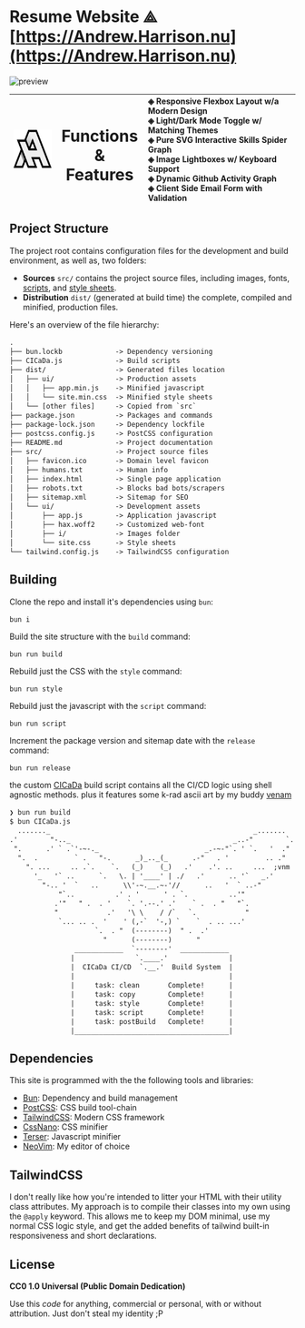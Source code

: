 # Resume Website ⟁ **[https://Andrew.Harrison.nu](https://Andrew.Harrison.nu)**

![preview](https://github.com/user-attachments/assets/27d33918-94f4-49fa-94bb-3358bc4edb6f)

| ![ah logo](https://raw.githubusercontent.com/xero/resume/refs/heads/main/src/ui/i/logo.png) | <h1>Functions<br>&amp; Features</h1> | ◈  Responsive Flexbox Layout w/a Modern Design <br> ◈  Light/Dark Mode Toggle w/ Matching Themes <br> ◈ Pure SVG Interactive Skills Spider Graph <br> ◈  Image Lightboxes w/ Keyboard Support <br> ◈ Dynamic Github Activity Graph <br> ◈ Client Side Email Form with Validation |
|:---:|:---:|:---|

## Project Structure

The project root contains configuration files for the development and build environment, as well as, two folders:

- **Sources** `src/` contains the project source files, including images, fonts, [scripts](src/ui/app.js), and [style sheets](src/ui/site.css).
- **Distribution** `dist/` (generated at build time) the complete, compiled and minified, production files.

Here's an overview of the file hierarchy:
```
.
├── bun.lockb             -> Dependency versioning
├── CICaDa.js             -> Build scripts
├── dist/                 -> Generated files location
│   ├── ui/               -> Production assets
│   │   ├── app.min.js    -> Minified javascript
│   │   └── site.min.css  -> Minified style sheets
│   └── [other files]     -> Copied from `src`
├── package.json          -> Packages and commands
├── package-lock.json     -> Dependency lockfile
├── postcss.config.js     -> PostCSS configuration
├── README.md             -> Project documentation
├── src/                  -> Project source files
│   ├── favicon.ico       -> Domain level favicon
│   ├── humans.txt        -> Human info
│   ├── index.html        -> Single page application
│   ├── robots.txt        -> Blocks bad bots/scrapers
│   ├── sitemap.xml       -> Sitemap for SEO
│   └── ui/               -> Development assets
│       ├── app.js        -> Application javascript
│       ├── hax.woff2     -> Customized web-font
│       ├── i/            -> Images folder
│       └── site.css      -> Style sheets
└── tailwind.config.js    -> TailwindCSS configuration
```

## Building

Clone the repo and install it's dependencies using `bun`:

```
bun i
```

Build the site structure with the `build` command:

```
bun run build
```

Rebuild just the CSS with the `style` command:

```
bun run style
```
Rebuild just the javascript with the `script` command:

```
bun run script
```
Increment the package version and sitemap date with the `release` command:

```
bun run release
```

the custom [CICaDa](CICaDa.js) build script contains all the CI/CD logic using shell agnostic methods.
plus it features some k-rad ascii art by my buddy [venam](https://https://venam.net/blog/asciiart.html)

```
❯ bun run build
$ bun CICaDa.js
  ......._                                                  _.......
.'        "-.._                                        _..-"        `.
 ".      .' ` .`'-~-._                          _.-~-"`. ' `.   '  ."
  ".  .         ` .   "-.      _)_.._(_      .-"   . '         .. ."
    ". ...     .. .`.    `.   (_)    (_)   .'    .'. ..     ...  ;vnm
      '_   '` ..      `.   \. | '____' | ./   .'      .. '`   _.'
        "-.. '  `   ..      \\'-~.__.~-'//      ..   '  ` ..-"
            "`..          .' . '      ' . `.          ..'"
           .'"   " .  . '    `. '.--.' .'    ` .  . "   "`.
           "            .'   '\ \    / /`   `.            "
            `... .. .  '    ' (,-`  '-,) `    `  . .. ...'
                     `.  . "  (--------)  " .  .'
                       "      (--------)      "
                ____________  `--------'  ____________
               |               `.____.'               |
               |  CICaDa CI/CD  `.__.'  Build System  |
               |                                      |
               |     task: clean       Complete!      |
               |     task: copy        Complete!      |
               |     task: style       Complete!      |
               |     task: script      Complete!      |
               |     task: postBuild   Complete!      |
               |______________________________________|
```

## Dependencies

This site is programmed with the the following tools and libraries:

- [Bun](https://bun.sh): Dependency and build management
- [PostCSS](https://postcss.org): CSS build tool-chain
- [TailwindCSS](https://tailwindcss.com): Modern CSS framework
- [CssNano](https://cssnano.github.io/cssnano): CSS minifier
- [Terser](https://terser.org): Javascript minifier
- [NeoVim](https://neovim.io): My editor of choice

## TailwindCSS

I don't really like how you're intended to litter your HTML with their utility class attributes. My approach is to compile their classes into my own using the `@apply` keyword. This allows me to keep my DOM minimal, use my normal CSS logic style, and get the added benefits of tailwind built-in responsiveness and short declarations.

## License

**CC0 1.0 Universal (Public Domain Dedication)**

Use this _code_ for anything, commercial or personal, with or without attribution. Just don't steal my identity ;P

